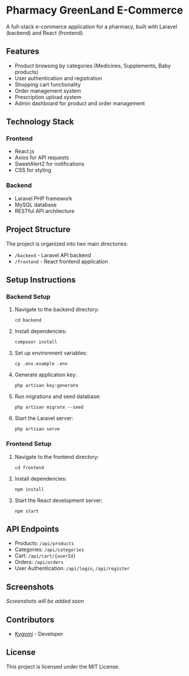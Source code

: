 # Pharmacy GreenLand E-Commerce

A full-stack e-commerce application for a pharmacy, built with Laravel (backend) and React (frontend).

## Features

- Product browsing by categories (Medicines, Supplements, Baby products)
- User authentication and registration
- Shopping cart functionality
- Order management system
- Prescription upload system
- Admin dashboard for product and order management

## Technology Stack

### Frontend
- React.js
- Axios for API requests
- SweetAlert2 for notifications
- CSS for styling

### Backend
- Laravel PHP framework
- MySQL database
- RESTful API architecture

## Project Structure

The project is organized into two main directories:

- `/backend` - Laravel API backend
- `/frontend` - React frontend application

## Setup Instructions

### Backend Setup

1. Navigate to the backend directory:
   ```
   cd backend
   ```

2. Install dependencies:
   ```
   composer install
   ```

3. Set up environment variables:
   ```
   cp .env.example .env
   ```

4. Generate application key:
   ```
   php artisan key:generate
   ```

5. Run migrations and seed database:
   ```
   php artisan migrate --seed
   ```

6. Start the Laravel server:
   ```
   php artisan serve
   ```

### Frontend Setup

1. Navigate to the frontend directory:
   ```
   cd frontend
   ```

2. Install dependencies:
   ```
   npm install
   ```

3. Start the React development server:
   ```
   npm start
   ```

## API Endpoints

- Products: `/api/products`
- Categories: `/api/categories`
- Cart: `/api/cart/{userId}`
- Orders: `/api/orders`
- User Authentication: `/api/login`, `/api/register`

## Screenshots

*Screenshots will be added soon*

## Contributors

- [Kvgvmi](https://github.com/Kvgvmi) - Developer

## License

This project is licensed under the MIT License.

